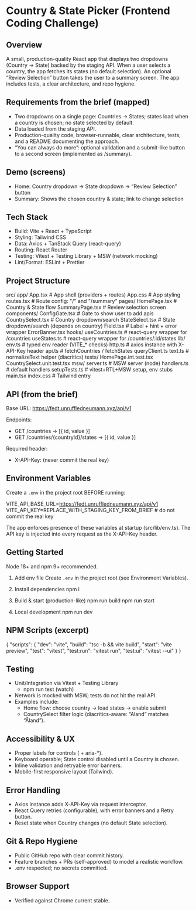 # Country & State Picker (Frontend Coding Challenge)

## Overview

A small, production-quality React app that displays two dropdowns (Country → State) backed by the staging API. When a user selects a country, the app fetches its states (no default selection). An optional “Review Selection” button takes the user to a summary screen. The app includes tests, a clear architecture, and repo hygiene.

## Requirements from the brief (mapped)

- Two dropdowns on a single page: Countries → States; states load when a country is chosen; no state selected by default.
- Data loaded from the staging API.
- Production-quality code, browser-runnable, clear architecture, tests, and a README documenting the approach.
- “You can always do more”: optional validation and a submit-like button to a second screen (implemented as /summary).

## Demo (screens)

- Home: Country dropdown → State dropdown → “Review Selection” button
- Summary: Shows the chosen country & state; link to change selection

## Tech Stack

- Build: Vite + React + TypeScript
- Styling: Tailwind CSS
- Data: Axios + TanStack Query (react-query)
- Routing: React Router
- Testing: Vitest + Testing Library + MSW (network mocking)
- Lint/Format: ESLint + Prettier

## Project Structure

src/
  app/
    App.tsx              # App shell (providers + routes)
    App.css              # App styling
    routes.tsx           # Route config: "/" and "/summary"
  pages/
    HomePage.tsx         # Country & State flow
    SummaryPage.tsx      # Review selection screen
  components/
    ConfigGate.tsx       # Gate to show user to add apis
    CountrySelect.tsx    # Country dropdown/search
    StateSelect.tsx      # State dropdown/search (depends on country)
    Field.tsx            # Label + hint + error wrapper
    ErrorBanner.tsx
  hooks/
    useCountries.ts      # react-query wrapper for /countries
    useStates.ts         # react-query wrapper for /countries/:id/states
  lib/
    env.ts               # typed env reader (VITE_* checks)
    http.ts              # axios instance with X-API-Key header
    api.ts               # fetchCountries / fetchStates
    queryClient.ts
    text.ts              # normalizeText helper (diacritics)
  tests/
    HomePage.int.test.tsx
    CountrySelect.unit.test.tsx
    msw/
      server.ts          # MSW server (node)
      handlers.ts        # default handlers
    setupTests.ts        # vitest+RTL+MSW setup, env stubs
  main.tsx
  index.css              # Tailwind entry

## API (from the brief)

Base URL: https://fedt.unruffledneumann.xyz/api/v1

Endpoints:
- GET /countries → [{ id, value }]
- GET /countries/{countryId}/states → [{ id, value }]

Required header:
- X-API-Key: <staging-key-from-brief> (never commit the real key)

## Environment Variables

Create a `.env` in the project root BEFORE running:

VITE_API_BASE_URL=https://fedt.unruffledneumann.xyz/api/v1
VITE_API_KEY=REPLACE_WITH_STAGING_KEY_FROM_BRIEF   # do not commit the real key

The app enforces presence of these variables at startup (src/lib/env.ts). The API key is injected into every request as the X-API-Key header.

## Getting Started

Node 18+ and npm 9+ recommended.

1) Add env file
   Create `.env` in the project root (see Environment Variables).

2) Install dependencies
   npm i

3) Build & start (production-like)
   npm run build
   npm run start    

4) Local development
   npm run dev

## NPM Scripts (excerpt)

{
  "scripts": {
    "dev": "vite",
    "build": "tsc -b && vite build",
    "start": "vite preview",
    "test": "vitest",
    "test:run": "vitest run",
    "test:ui": "vitest --ui"
  }
}

## Testing

- Unit/Integration via Vitest + Testing Library
  - npm run test        (watch)
- Network is mocked with MSW; tests do not hit the real API.
- Examples include:
  - Home flow: choose country → load states → enable submit
  - CountrySelect filter logic (diacritics-aware: “Aland” matches “Åland”).

## Accessibility & UX

- Proper labels for controls (<label htmlFor> + aria-*).
- Keyboard operable; State control disabled until a Country is chosen.
- Inline validation and retryable error banners.
- Mobile-first responsive layout (Tailwind).

## Error Handling

- Axios instance adds X-API-Key via request interceptor.
- React Query retries (configurable), with error banners and a Retry button.
- Reset state when Country changes (no default State selection).


## Git & Repo Hygiene

- Public GitHub repo with clear commit history.
- Feature branches + PRs (self-approved) to model a realistic workflow.
- .env respected; no secrets committed.

## Browser Support

- Verified against Chrome current stable.

